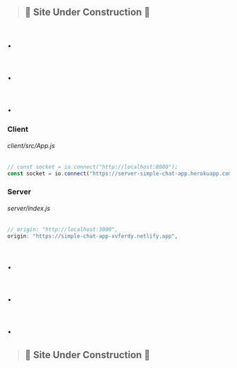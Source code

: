 
> ## :construction: Site Under Construction :construction:
# .
# .
# .

### Client
###### client/src/App.js
```javascript
// const socket = io.connect("http://localhost:8000");
const socket = io.connect("https://server-simple-chat-app.herokuapp.com");
```

### Server
###### server/index.js
```javascript
// origin: "http://localhost:3000",
origin: "https://simple-chat-app-xvferdy.netlify.app",
```

# .
# .
# .
> ## :construction: Site Under Construction :construction:
